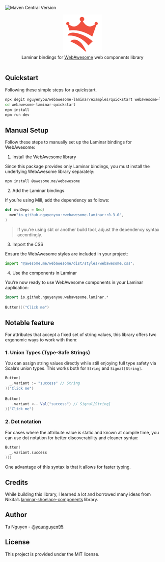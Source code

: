 ![Maven Central Version](https://img.shields.io/maven-central/v/io.github.nguyenyou/webawesome-laminar_sjs1_3)

<p align="center">
  <img src="https://raw.githubusercontent.com/nguyenyou/webawesome-laminar/main/.github/assets/logo.png" />
  <br/>
  <span>Laminar bindings for <a href="https://webawesome.com/">WebAwesome</a> web components library</span>
  <br/><br/>
</p>

## Quickstart

Following these simple steps for a quickstart.

```sh
npx degit nguyenyou/webawesome-laminar/examples/quickstart webawesome-laminar-quickstart
cd webawesome-laminar-quickstart
npm install
npm run dev
```

## Manual Setup

Follow these steps to manually set up the Laminar bindings for WebAwesome:

1. Install the WebAwesome library

Since this package provides only Laminar bindings, you must install the underlying WebAwesome library separately:

```sh
npm install @awesome.me/webawesome
```

2. Add the Laminar bindings

If you’re using Mill, add the dependency as follows:

```scala
def mvnDeps = Seq(
  mvn"io.github.nguyenyou::webawesome-laminar::0.3.0",
)
```

> If you’re using sbt or another build tool, adjust the dependency syntax accordingly.

3. Import the CSS

Ensure the WebAwesome styles are included in your project:

```js
import "@awesome.me/webawesome/dist/styles/webawesome.css";
```

4. Use the components in Laminar

You’re now ready to use WebAwesome components in your Laminar application:

```scala
import io.github.nguyenyou.webawesome.laminar.*

Button()("Click me")
```

## Notable feature

For attributes that accept a fixed set of string values, this library offers two ergonomic ways to work with them:

### 1. Union Types (Type-Safe Strings)

You can assign string values directly while still enjoying full type safety via Scala’s union types. This works both for `String` and `Signal[String]`.

```scala
Button(
  _.variant := "success" // String
)("Click me")

Button(
  _.variant <-- Val("success") // Signal[String]
)("Click me")
```

### 2. Dot notation

For cases where the attribute value is static and known at compile time, you can use dot notation for better discoverability and cleaner syntax:

```scala
Button(
  _.variant.success
)()
```

One advantage of this syntax is that it allows for faster typing.


## Credits

While building this library, I learned a lot and borrowed many ideas from Nikita’s [laminar-shoelace-components](https://github.com/raquo/laminar-shoelace-components) library.

## Author

Tu Nguyen - [@younguyen95](https://x.com/younguyen95)

## License
This project is provided under the MIT license.

